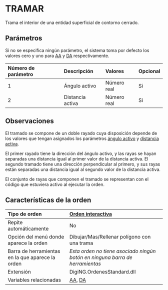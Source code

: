 # TRAMAR

Trama el interior de una entidad superficial de contorno cerrado.

## Parámetros

Si no se especifica ningún parámetro, el sistema toma por defecto los valores cero y uno para [AA](/digi3d-net/referencia/ventana-de-dibujo/ordenes/t/AA.html) y [DA](/digi3d-net/referencia/ventana-de-dibujo/ordenes/t/DA.html) respectivamente.

| Número de parámetro | Descripción | Valores | Opcional |
| :--- | :--- | :--- | :--- |
| 1 | Ángulo activo | Número real | Si |
| 2 | Distancia activa | Número real | Si |

## Observaciones

El tramado se compone de un doble rayado cuya disposición depende de los valores que tengan asignados los parámetros [ángulo activo](/digi3d-net/referencia/ventana-de-dibujo/ordenes/t/AA.html) y [distancia activa](/digi3d-net/referencia/ventana-de-dibujo/ordenes/t/DA.html).

El primer rayado tiene la dirección del ángulo activo, y las rayas se hayan separadas una distancia igual al primer valor de la distancia activa. El segundo tramado tiene una dirección perpendicular al primero, y sus rayas están separadas una distancia igual al segundo valor de la distancia activa.

El conjunto de rayas que componen el tramado se representan con el código que estuviera activo al ejecutar la orden.

## Características de la orden

| Tipo de orden | [Orden interactiva](tramar.md) |
| :--- | :--- |
| Repite automáticamente | No |
| Opción del menú donde aparece la orden | Dibujar/Mas/Rellenar polígono con una trama |
| Barra de herramientas en la que aparece la orden | _Esta orden no tiene asociado ningún botón en ninguna barra de herramientas_ |
| Extensión | DigiNG.OrdenesStandard.dll |
| Variables relacionadas | [AA](/digi3d-net/referencia/ventana-de-dibujo/ordenes/t/AA.html), [DA](/digi3d-net/referencia/ventana-de-dibujo/ordenes/t/DA.html) |


